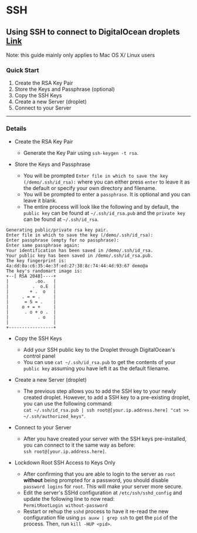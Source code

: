 # SSH

## Using SSH to connect to DigitalOcean droplets [Link](https://www.digitalocean.com/community/tutorials/how-to-use-ssh-keys-with-digitalocean-droplets)

Note: this guide mainly only applies to Mac OS X/ Linux users

### Quick Start

1. Create the RSA Key Pair
2. Store the Keys and Passphrase (optional)
3. Copy the SSH Keys
4. Create a new Server (droplet)
5. Connect to your Server

---

### Details

- Create the RSA Key Pair
  - Generate the Key Pair using `ssh-keygen -t rsa`.

- Store the Keys and Passphrase
  - You will be prompted `Enter file in which to save the key (/demo/.ssh/id_rsa):` where you can either press `enter` to leave it as the default or specify your own directory and filename.  
  - You will be prompted to enter a `passphrase`. It is optional and you can leave it blank.
  - The entire process will look like the following and by default, the `public key` can be found at `~/.ssh/id_rsa.pub` and the `private key` can be found at `~/.ssh/id_rsa`.

```ssh-keygen -t rsa
Generating public/private rsa key pair.
Enter file in which to save the key (/demo/.ssh/id_rsa): 
Enter passphrase (empty for no passphrase): 
Enter same passphrase again: 
Your identification has been saved in /demo/.ssh/id_rsa.
Your public key has been saved in /demo/.ssh/id_rsa.pub.
The key fingerprint is:
4a:dd:0a:c6:35:4e:3f:ed:27:38:8c:74:44:4d:93:67 demo@a
The key's randomart image is:
+--[ RSA 2048]----+
|          .oo.   |
|         .  o.E  |
|        + .  o   |
|     . = = .     |
|      = S = .    |
|     o + = +     |
|      . o + o .  |
|           . o   |
|                 |
+-----------------+
```
- Copy the SSH Keys
  - Add your SSH public key to the Droplet through DigitalOcean's control panel
  - You can use `cat ~/.ssh/id_rsa.pub` to get the contents of your `public key` assuming you have left it as the default filename.  

- Create a new Server (droplet)
  - The previous step allows you to add the SSH key to your newly created droplet. However, to add a SSH key to a pre-existing droplet, you can use the following command:  
  `cat ~/.ssh/id_rsa.pub | ssh root@[your.ip.address.here] "cat >> ~/.ssh/authorized_keys"`.  

- Connect to your Server
  - After you have created your server with the SSH keys pre-installed, you can connect to it the same way as before:  
  `ssh root@[your.ip.address.here]`.

- Lockdown Root SSH Access to Keys Only
  - After confirming that you are able to login to the server as `root` **without** being prompted for a password, you should disable `password logins` for `root`. This will make your server more secure.
  - Edit the server's SSHd configuration at `/etc/ssh/sshd_config` and update the following line to now read:  
  `PermitRootLogin without-password`
  - Restart or rehup the `sshd` process to have it re-read the new configuration file using `ps auxw | grep ssh` to get the `pid` of the process. Then, run `kill -HUP <pid>`.

